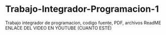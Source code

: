 # Trabajo-Integrador-Programacion-1
Trabajo integrador de programacion, codigo fuente, PDF, archivos ReadME
ENLACE DEL VIDEO EN YOUTUBE (CUANTO ESTÉ)
